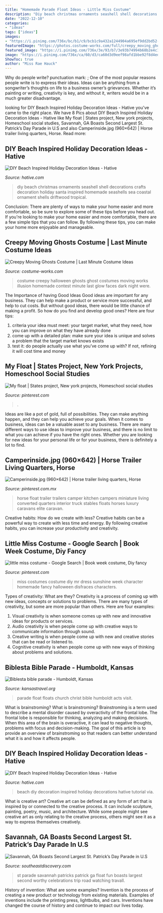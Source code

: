 ```yaml
---
title: "Homemade Parade Float Ideas - Little Miss Costume"
description: "Diy beach christmas ornaments seashell shell decorations crafts decoration holiday santa inspired homemade seashells sea coastal ornament shells driftwood tropical"
date: "2022-12-10"
categories:
- "ideas"
tags: ["ideas"]
images:
- "https://i.pinimg.com/736x/bc/b1/c9/bcb1c9a432a1244904a695ef9dd2bd52--luxury-campers-horse-stables.jpg"
featuredImage: "https://photos.costume-works.com/full/creepy_moving_ghosts1.jpg"
featured_image: "https://i.pinimg.com/736x/3e/93/b7/3e93b74994b68b2e4c12aefa1818da83.jpg"
image: "https://i.pinimg.com/736x/ca/60/d3/ca60d3d9eef98afd1bbe92f8d4ed5b69--little-miss.jpg"
ShowToc: true
author: "Miss Rae Hauck"
---
```



Why do people write?
punctuation mark: ;
One of the most popular reasons people write is to express their ideas. Ideas can be anything from a songwriter’s thoughts on life to a business owner’s grievances. Whether it’s painting or writing, creativity is key, and without it, writers would be in a much greater disadvantage.

	

		
looking for DIY Beach Inspired Holiday Decoration Ideas - Hative you've came to the right place. We have 8 Pics about DIY Beach Inspired Holiday Decoration Ideas - Hative like My float | States project, New york projects, Homeschool social studies, Savannah, GA Boasts Second Largest St. Patrick’s Day Parade in U.S and also Camperinside.jpg (960×642) | Horse trailer living quarters, Horse. Read more:
		
    
## DIY Beach Inspired Holiday Decoration Ideas - Hative

<img loading=lazy src="https://hative.com/wp-content/uploads/2015/11/35-diy-beach-inspired-holiday-decoration-ideas.jpg" onerror="this.onerror=null;this.src='https://tse4.mm.bing.net/th?id=OIP.98uwR7t_sC9Gtfr7GJ12agHaGh&amp;pid=15.1';" alt="DIY Beach Inspired Holiday Decoration Ideas - Hative">

_Source: hative.com_

>diy beach christmas ornaments seashell shell decorations crafts decoration holiday santa inspired homemade seashells sea coastal ornament shells driftwood tropical. 

	

Conclusion: There are plenty of ways to make your home easier and more comfortable, so be sure to explore some of these tips before you head out.
If you're looking to make your home easier and more comfortable, there are a few simple tips that you can follow. By following these tips, you can make your home more enjoyable and manageable.

    
## Creepy Moving Ghosts Costume | Last Minute Costume Ideas

<img loading=lazy src="https://photos.costume-works.com/full/creepy_moving_ghosts1.jpg" onerror="this.onerror=null;this.src='https://tse2.mm.bing.net/th?id=OIP.REceUfLhDqeFx9J5l2IYhAHaJ9&amp;pid=15.1';" alt="Creepy Moving Ghosts Costume | Last Minute Costume Ideas">

_Source: costume-works.com_

>costume creepy halloween ghosts ghost costumes moving works illusion homemade contest minute last glow faces dark night were. 

	

The Importance of having Good Ideas
Good ideas are important for any business. They can help make a product or service more successful, and help to cut costs. But without good ideas, there would be little chance of making a profit. So how do you find and develop good ones? Here are four tips:
1. criteria your idea must meet: your target market, what they need, how you can improve on what they have already done
2. come up with a detailed plan: make sure your idea is unique and solves a problem that the target market knows exists
3. test it: do people actually use what you’ve come up with? If not, refining it will cost time and money

    
## My Float | States Project, New York Projects, Homeschool Social Studies

<img loading=lazy src="https://i.pinimg.com/736x/3e/93/b7/3e93b74994b68b2e4c12aefa1818da83.jpg" onerror="this.onerror=null;this.src='https://tse1.mm.bing.net/th?id=OIP.39VkjMOCrfY2aJf7QyN4GAHaGS&amp;pid=15.1';" alt="My float | States project, New york projects, Homeschool social studies">

_Source: pinterest.com_

>. 

	

Ideas are like a pot of gold, full of possibilities. They can make anything happen, and they can help you achieve your goals. When it comes to business, ideas can be a valuable asset to any business. There are many different ways to use ideas to improve your business, and there is no limit to what you can achieve if you have the right ones. Whether you are looking for new ideas for your personal life or for your business, there is definitely a lot to find.

    
## Camperinside.jpg (960×642) | Horse Trailer Living Quarters, Horse

<img loading=lazy src="https://i.pinimg.com/736x/bc/b1/c9/bcb1c9a432a1244904a695ef9dd2bd52--luxury-campers-horse-stables.jpg" onerror="this.onerror=null;this.src='https://tse3.mm.bing.net/th?id=OIP.pyCSz9sOEbNI8QHHRF7LugHaE8&amp;pid=15.1';" alt="Camperinside.jpg (960×642) | Horse trailer living quarters, Horse">

_Source: pinterest.com.mx_

>horse float trailer trailers camper kitchen campers miniature living converted quarters interior truck stables floats horses luxury caravans elite caravan. 

	

Creative habits: How do we create with less?
Creative habits can be a powerful way to create with less time and energy. By following creative habits, you can increase your productivity and creativity.

    
## Little Miss Costume - Google Search | Book Week Costume, Diy Fancy

<img loading=lazy src="https://i.pinimg.com/736x/ca/60/d3/ca60d3d9eef98afd1bbe92f8d4ed5b69--little-miss.jpg" onerror="this.onerror=null;this.src='https://tse1.mm.bing.net/th?id=OIP.MWcfhO42cvB6449flgRzgwDdEs&amp;pid=15.1';" alt="little miss costume - Google Search | Book week costume, Diy fancy">

_Source: pinterest.com_

>miss costumes costume diy mr dress sunshine week character homemade fancy halloween disfraces characters. 

	

Types of creativity: What are they?
Creativity is a process of coming up with new ideas, concepts or solutions to problems. There are many types of creativity, but some are more popular than others. Here are four examples: 
1. Visual creativity is when someone comes up with new and innovative ideas for products or services.
2. Audio creativity is when people come up with creative ways to communicate information through sound.
3. Creative writing is when people come up with new and creative stories that can be read or listened to.
4. Cognitive creativity is when people come up with new ways of thinking about problems and solutions.

    
## Biblesta Bible Parade - Humboldt, Kansas

<img loading=lazy src="http://www.kansastravel.org/07biblesta18.JPG" onerror="this.onerror=null;this.src='https://tse2.mm.bing.net/th?id=OIP.jdHwXnWOxSQYMGGPqBDvHgHaFA&amp;pid=15.1';" alt="Biblesta bible parade - Humboldt, Kansas">

_Source: kansastravel.org_

>parade float floats church christ bible humboldt acts visit. 

	

What is brainstroming?
What is brainstroming? Brainstroming is a term used to describe a mental disorder caused by overactivity of the frontal lobe. The frontal lobe is responsible for thinking, analyzing and making decisions. When this area of the brain is overactive, it can lead to negative thoughts, problems with focus and decision-making. The goal of this article is to provide an overview of brainstroming so that readers can better understand what it is and how it affects people.

    
## DIY Beach Inspired Holiday Decoration Ideas - Hative

<img loading=lazy src="https://hative.com/wp-content/uploads/2015/11/beach-holiday-decorations/5-diy-beach-inspired-holiday-decoration-ideas.jpg" onerror="this.onerror=null;this.src='https://tse2.mm.bing.net/th?id=OIP.Ni-VgwNOQ6FpGxD8ogcw8QHaLH&amp;pid=15.1';" alt="DIY Beach Inspired Holiday Decoration Ideas - Hative">

_Source: hative.com_

>beach diy decoration inspired holiday decorations hative tutorial via. 

	

What is creative art?
Creative art can be defined as any form of art that is inspired by or connected to the creative process. It can include sculpture, painting, poetry, music, and architecture. While some people might see creative art as only relating to the creative process, others might see it as a way to express themselves creatively.

    
## Savannah, GA Boasts Second Largest St. Patrick’s Day Parade In U.S

<img loading=lazy src="http://www.southeastdiscovery.com/blog/wp-content/uploads/2014/03/St-Patricks-Day-Savannah-GA-Parade.jpg" onerror="this.onerror=null;this.src='https://tse1.mm.bing.net/th?id=OIP.jWBB9Bl7vAKyd7LaN2TzUwHaE7&amp;pid=15.1';" alt="Savannah, GA Boasts Second Largest St. Patrick’s Day Parade in U.S">

_Source: southeastdiscovery.com_

>st parade savannah patricks patrick ga float fun boasts largest second worthy celebrations trip road watching travall. 

	

History of invention: What are some examples?
Invention is the process of creating a new product or technology from existing materials. Examples of inventions include the printing press, lightbulbs, and cars. Inventions have changed the course of history and continue to impact our lives today.

